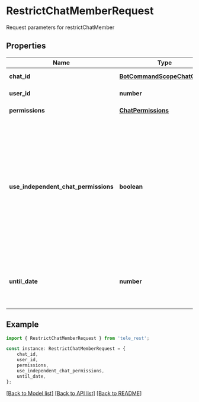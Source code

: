 # RestrictChatMemberRequest

Request parameters for restrictChatMember

## Properties

Name | Type | Description | Notes
------------ | ------------- | ------------- | -------------
**chat_id** | [**BotCommandScopeChatChatId**](BotCommandScopeChatChatId.md) |  | [default to undefined]
**user_id** | **number** | Unique identifier of the target user | [default to undefined]
**permissions** | [**ChatPermissions**](ChatPermissions.md) |  | [default to undefined]
**use_independent_chat_permissions** | **boolean** | Pass *True* if chat permissions are set independently. Otherwise, the *can\\_send\\_other\\_messages* and *can\\_add\\_web\\_page\\_previews* permissions will imply the *can\\_send\\_messages*, *can\\_send\\_audios*, *can\\_send\\_documents*, *can\\_send\\_photos*, *can\\_send\\_videos*, *can\\_send\\_video\\_notes*, and *can\\_send\\_voice\\_notes* permissions; the *can\\_send\\_polls* permission will imply the *can\\_send\\_messages* permission. | [optional] [default to undefined]
**until_date** | **number** | Date when restrictions will be lifted for the user; Unix time. If user is restricted for more than 366 days or less than 30 seconds from the current time, they are considered to be restricted forever | [optional] [default to undefined]

## Example

```typescript
import { RestrictChatMemberRequest } from 'tele_rest';

const instance: RestrictChatMemberRequest = {
    chat_id,
    user_id,
    permissions,
    use_independent_chat_permissions,
    until_date,
};
```

[[Back to Model list]](../README.md#documentation-for-models) [[Back to API list]](../README.md#documentation-for-api-endpoints) [[Back to README]](../README.md)
